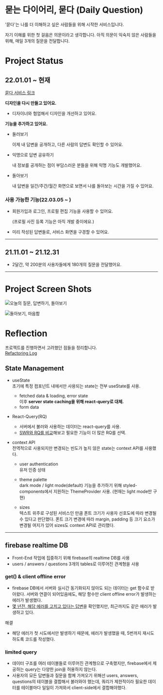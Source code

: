 # 묻는 다이어리, 묻다 (Daily Question)

'묻다'는 나를 더 이해하고 싶은 사람들을 위해 시작한 서비스입니다.

자기 이해를 위한 첫 걸음은 의문이라고 생각합니다. 아직 의문이 익숙치 않은 사람들을 위해, 매일 3개의 질문을 전달합니다.

# Project Status

## **22.01.01 ~ 현재**

[묻다 서비스 링크](https://asking-diary.netlify.app/)

**디자인을 다시 만들고 있어요.**

- 디자이너와 협업해서 디자인을 개선하고 있어요.

**기능을 추가하고 있어요.**

- 둘러보기

  이제 내 답변을 공개하고, 다른 사람의 답변도 확인할 수 있어요.

- 익명으로 답변 공유하기

  내 정보를 공개하는 점이 부담스러운 분들을 위해 익명 기능도 개발했어요.

- 돌아보기

  내 답변을 일간/주간/월간 화면으로 보면서 나를 돌아보는 시간을 가질 수 있어요.

### **사용 가능한 기능(22.03.05 ~ )**

- 회원가입과 로그인, 프로필 편집 기능을 사용할 수 있어요.

  (프로필 사진 등록 기능은 아직 개발 중이에요.)

- 미리 작성된 답변들로, 서비스 화면을 구경할 수 있어요.

---

## **21.11.01 ~ 21.12.31**

- 2달간, 약 200분의 사용자들에게 180개의 질문을 전달했어요.

---

# Project Screen Shots

![오늘의 질문, 답변하기, 돌아보기](https://user-images.githubusercontent.com/22267559/155836476-eeae2ef1-d27e-4a34-aa04-d7b644844b35.png)

![돌아보기, 마음함](https://user-images.githubusercontent.com/22267559/155836474-dd08ccb4-eef5-4fbb-9205-ce1ead6d7afc.png)

# Reflection

프로젝트를 진행하면서 고려했던 점들을 정리합니다.  
[Refactoring Log](https://github.com/YoonHoJeong/daily-question/blob/master/refactoring-log.md)

## State Management

- useState  
  초기에 특정 컴포넌트 내에서만 사용되는 state는 전부 useState를 사용.
  - fetched data & loading, error state  
    이후 **server state caching을 위해 react-query로 대체.**
  - form data
- React-Query(RQ)

  - 서버에서 불러와 사용하는 데이터는 react-query를 사용.
  - [SWR와 RQ를 비교](https://quartz-colony-7d8.notion.site/React-Query-vs-SWR-Comparison-8b2699aaec8545498354046e9ec3a018)해보고 필요한 기능이 더 많은 RQ를 선택.

- context API  
  전역적으로 사용되지만 변경되는 빈도가 높지 않은 state는 context API를 사용했다.

  - user authentication  
    유저 인증 상태

  - theme palette  
    dark mode / light mode(default) 기능을 추가하기 위해 styled-components에서 지원하는 ThemeProvider 사용. (현재는 light mode만 구현)

  - sizes  
    텍스트 위주로 구성된 서비스인 만큼 폰트 크기가 사용자 선호도에 따라 변경될 수 있다고 판단했다. 폰트 크기 변경에 따라 margin, padding 등 크기 요소가 변경될 여지가 있어 sizes도 context API로 관리했다.

---

## firebase realtime DB

- Front-End 작업에 집중하기 위해 firebase의 realtime DB를 사용
- users / answers / questions 3개의 tables로 이루어진 관계형을 사용

### get() & client offline error

- firebase DB에서 서버와 실시간 동기화되지 않아도 되는 데이터는 get 함수로 받아왔다. 서버와 연결이 되어있음에도, 해당 함수만 client offline error가 발생하는 에러가 발생했다.
- [몇 년전, 해당 에러를 고치고 있다는 답변](https://stackoverflow.com/questions/46602889/firebase-cloud-firestore-throws-client-is-offline)을 확인했지만, 최근까지도 같은 에러가 발생하고 있다.

해결

- 해당 에러가 첫 시도에서만 발생하기 때문에, 에러가 발생했을 때, 5번까지 재시도하도록 코드를 작성했다.

### limited query

- 데이터 구조를 여러 테이블들로 이루어진 관계형으로 구축했지만, firebase에서 제공하는 query는 다양한 join을 허용하지 않는다.
- 사용자의 모든 답변들과 질문을 함께 가져오기 위해선 users, answers, questions의 테이블을 결합해서 불러와야 했는데, 쿼리가 제한적이라 필요한 데이터를 테이블마다 일일이 가져와서 client-side에서 결합해야했다.
